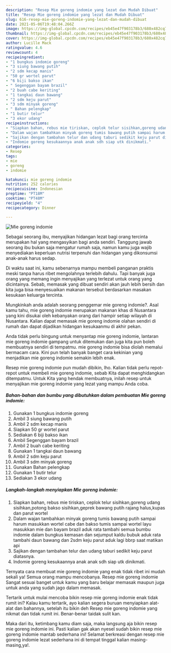 ```yaml
---
description: "Resep Mie goreng indomie yang lezat dan Mudah Dibuat"
title: "Resep Mie goreng indomie yang lezat dan Mudah Dibuat"
slug: 616-resep-mie-goreng-indomie-yang-lezat-dan-mudah-dibuat
date: 2021-05-06T19:48:04.266Z
image: https://img-global.cpcdn.com/recipes/eb45e47f903178b3/680x482cq70/mie-goreng-indomie-foto-resep-utama.jpg
thumbnail: https://img-global.cpcdn.com/recipes/eb45e47f903178b3/680x482cq70/mie-goreng-indomie-foto-resep-utama.jpg
cover: https://img-global.cpcdn.com/recipes/eb45e47f903178b3/680x482cq70/mie-goreng-indomie-foto-resep-utama.jpg
author: Lucille Mack
ratingvalue: 4.6
reviewcount: 4
recipeingredient:
- "1 bungkus indomie goreng"
- "3 siung bawang putih"
- "2 sdm kecap manis"
- "50 gr wortel parut"
- "6 biji bakso ikan"
- " Segenggan bayam brazil"
- "2 buah cabe keriting"
- "1 tangkai daun bawang"
- "2 sdm keju parut"
- "3 sdm minyak goreng"
- " Bahan pelengkap"
- "1 butir telur"
- "3 ekor udang"
recipeinstructions:
- "Siapkan bahan, rebus mie tiriskan, ceplok telur sisihkan,goreng udang sisihkan,potong bakso sisihkan,geprek bawang putih rajang halus,kupas dan parut wortel"
- "Dalam wajan tambahkan minyak goreng tumis bawang putih sampai harum masukkan wortel cabe dan bakso tumis sampai wortel layu masukkan mie dan bayam brazil aduk rata tambahi semua bumbu indomie dalam bungkus kemasan dan sejumput kaldu bubuk aduk rata tambahi daun bawang dan 2sdm keju parut aduk lagi bbrp saat matikan api"
- "Sajikan dengan tambahan telur dan udang taburi sedikit keju parut diatasnya."
- "Indomie goreng kesukaannya anak anak sdh siap utk dinikmati."
categories:
- Resep
tags:
- mie
- goreng
- indomie

katakunci: mie goreng indomie 
nutrition: 252 calories
recipecuisine: Indonesian
preptime: "PT18M"
cooktime: "PT48M"
recipeyield: "4"
recipecategory: Dinner

---
```



![Mie goreng indomie](https://img-global.cpcdn.com/recipes/eb45e47f903178b3/680x482cq70/mie-goreng-indomie-foto-resep-utama.jpg)

Sebagai seorang ibu, menyajikan hidangan lezat bagi orang tercinta merupakan hal yang mengasyikan bagi anda sendiri. Tanggung jawab seorang ibu bukan saja mengatur rumah saja, namun kamu juga wajib menyediakan keperluan nutrisi terpenuhi dan hidangan yang dikonsumsi anak-anak harus sedap.

Di waktu  saat ini, kamu sebenarnya mampu membeli panganan praktis meski tanpa harus ribet mengolahnya terlebih dahulu. Tapi banyak juga orang yang memang ingin menyajikan yang terlezat untuk orang yang dicintainya. Sebab, memasak yang dibuat sendiri akan jauh lebih bersih dan kita juga bisa menyesuaikan makanan tersebut berdasarkan masakan kesukaan keluarga tercinta. 



Mungkinkah anda adalah seorang penggemar mie goreng indomie?. Asal kamu tahu, mie goreng indomie merupakan makanan khas di Nusantara yang kini disukai oleh kebanyakan orang dari hampir setiap wilayah di Nusantara. Kalian dapat memasak mie goreng indomie olahan sendiri di rumah dan dapat dijadikan hidangan kesukaanmu di akhir pekan.

Anda tidak perlu bingung untuk menyantap mie goreng indomie, lantaran mie goreng indomie gampang untuk ditemukan dan juga kita pun boleh membuatnya sendiri di tempatmu. mie goreng indomie bisa diolah memalui bermacam cara. Kini pun telah banyak banget cara kekinian yang menjadikan mie goreng indomie semakin lebih enak.

Resep mie goreng indomie pun mudah dibikin, lho. Kalian tidak perlu repot-repot untuk membeli mie goreng indomie, sebab Kita dapat menghidangkan ditempatmu. Untuk Kita yang hendak membuatnya, inilah resep untuk menyajikan mie goreng indomie yang lezat yang mampu Anda coba.

<!--inarticleads1-->

##### Bahan-bahan dan bumbu yang dibutuhkan dalam pembuatan Mie goreng indomie:

1. Gunakan 1 bungkus indomie goreng
1. Ambil 3 siung bawang putih
1. Ambil 2 sdm kecap manis
1. Siapkan 50 gr wortel parut
1. Sediakan 6 biji bakso ikan
1. Ambil  Segenggan bayam brazil
1. Ambil 2 buah cabe keriting
1. Gunakan 1 tangkai daun bawang
1. Ambil 2 sdm keju parut
1. Ambil 3 sdm minyak goreng
1. Gunakan  Bahan pelengkap
1. Gunakan 1 butir telur
1. Sediakan 3 ekor udang




<!--inarticleads2-->

##### Langkah-langkah menyiapkan Mie goreng indomie:

1. Siapkan bahan, rebus mie tiriskan, ceplok telur sisihkan,goreng udang sisihkan,potong bakso sisihkan,geprek bawang putih rajang halus,kupas dan parut wortel
1. Dalam wajan tambahkan minyak goreng tumis bawang putih sampai harum masukkan wortel cabe dan bakso tumis sampai wortel layu masukkan mie dan bayam brazil aduk rata tambahi semua bumbu indomie dalam bungkus kemasan dan sejumput kaldu bubuk aduk rata tambahi daun bawang dan 2sdm keju parut aduk lagi bbrp saat matikan api
1. Sajikan dengan tambahan telur dan udang taburi sedikit keju parut diatasnya.
1. Indomie goreng kesukaannya anak anak sdh siap utk dinikmati.




Ternyata cara membuat mie goreng indomie yang enak tidak ribet ini mudah sekali ya! Semua orang mampu mencobanya. Resep mie goreng indomie Sangat sesuai banget untuk kamu yang baru belajar memasak maupun juga untuk anda yang sudah jago dalam memasak.

Tertarik untuk mulai mencoba bikin resep mie goreng indomie enak tidak rumit ini? Kalau kamu tertarik, ayo kalian segera buruan menyiapkan alat-alat dan bahannya, setelah itu bikin deh Resep mie goreng indomie yang nikmat dan tidak rumit ini. Benar-benar taidak sulit kan. 

Maka dari itu, ketimbang kamu diam saja, maka langsung aja bikin resep mie goreng indomie ini. Pasti kalian gak akan nyesel sudah bikin resep mie goreng indomie mantab sederhana ini! Selamat berkreasi dengan resep mie goreng indomie lezat sederhana ini di tempat tinggal kalian masing-masing,ya!.

